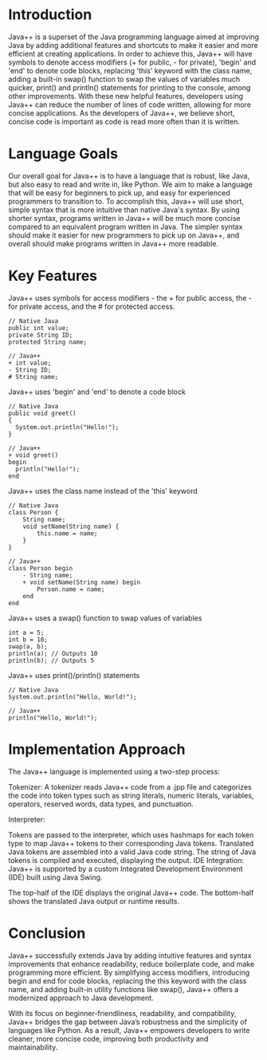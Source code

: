 # Introduction
Java++ is a superset of the Java programming language aimed at improving Java by adding additional features and shortcuts to make it easier and more efficient at creating applications. In order to achieve this, Java++ will have symbols to denote access modifiers (+ for public, - for private), 'begin' and 'end' to denote code blocks, replacing 'this' keyword with the class name, adding a built-in swap() function to swap the values of variables much quicker, print() and println() statements for printing to the console, among other improvements. With these new helpful features, developers using Java++ can reduce the number of lines of code written, allowing for more concise applications. As the developers of Java++, we believe short, concise code is important as code is read more often than it is written.  

# Language Goals
Our overall goal for Java++ is to have a language that is robust, like Java, but also easy to read and write in, like Python. We aim to make a language that will be easy for beginners to pick up, and easy for experienced programmers to transition to. To accomplish this, Java++ will use short, simple syntax that is more intuitive than native Java's syntax. By using shorter syntax, programs written in Java++ will be much more concise compared to an equivalent program written in Java. The simpler syntax should make it easier for new programmers to pick up on Java++, and overall should make programs written in Java++ more readable. 

# Key Features
Java++ uses symbols for access modifiers - the + for public access, the - for private access, and the # for protected access.
```
// Native Java
public int value;
private String ID;
protected String name;
```

```
// Java++
+ int value;
- String ID;
# String name;
```

Java++ uses 'begin' and 'end' to denote a code block
```
// Native Java
public void greet()
{
  System.out.println("Hello!");
}
```

```
// Java++
+ void greet()
begin
  println("Hello!");
end
```

Java++ uses the class name instead of the 'this' keyword
```
// Native Java
class Person {
    String name;
    void setName(String name) {
        this.name = name;
    }
}

```

```
// Java++
class Person begin  
    - String name;  
    + void setName(String name) begin  
        Person.name = name;  
    end  
end

```

Java++ uses a swap() function to swap values of variables
```
int a = 5;  
int b = 10;  
swap(a, b);  
println(a); // Outputs 10  
println(b); // Outputs 5  
```
Java++ uses print()/println() statements
```
// Native Java
System.out.println("Hello, World!");
```

```
// Java++
println("Hello, World!");
```

# Implementation Approach
The Java++ language is implemented using a two-step process:

Tokenizer:
A tokenizer reads Java++ code from a .jpp file and categorizes the code into token types such as string literals, numeric literals, variables, operators, reserved words, data types, and punctuation.

Interpreter:

Tokens are passed to the interpreter, which uses hashmaps for each token type to map Java++ tokens to their corresponding Java tokens.
Translated Java tokens are assembled into a valid Java code string.
The string of Java tokens is compiled and executed, displaying the output.
IDE Integration:
Java++ is supported by a custom Integrated Development Environment (IDE) built using Java Swing.

The top-half of the IDE displays the original Java++ code.
The bottom-half shows the translated Java output or runtime results.  

# Conclusion
Java++ successfully extends Java by adding intuitive features and syntax improvements that enhance readability, reduce boilerplate code, and make programming more efficient. By simplifying access modifiers, introducing begin and end for code blocks, replacing the this keyword with the class name, and adding built-in utility functions like swap(), Java++ offers a modernized approach to Java development.

With its focus on beginner-friendliness, readability, and compatibility, Java++ bridges the gap between Java’s robustness and the simplicity of languages like Python. As a result, Java++ empowers developers to write cleaner, more concise code, improving both productivity and maintainability.

